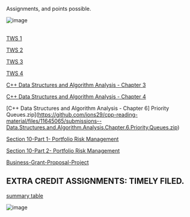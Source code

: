 
Assignments, and points possible.</br>


![image](https://github.com/ions29/cpp-reading-material/assets/127531384/69aabd8b-d0a2-489a-9206-6a6fa8a8f4e1)
</br></br>

[TWS 1](https://github.com/ions29/cpp-reading-material/files/11644955/submissions-4.2-how.markets.endorse.crypto.technology.-.TWS1.zip)

[TWS 2](https://github.com/ions29/cpp-reading-material/files/11645006/submissions-Section.4.3.-.TWS2.zip)

[TWS 3](https://github.com/ions29/cpp-reading-material/files/11645008/submissions-Section.4-DeFi.-.TWS.3.zip)

[TWS 4](https://github.com/ions29/cpp-reading-material/files/11645052/submissions-Section.5-.TWS4.-.Financial.Markets.Innovations.zip)

[C++ Data Structures and Algorithm Analysis - Chapter 3](https://github.com/ions29/cpp-reading-material/files/11645063/submissions--Data.Structures.and.Algorithm.Analysis.Chapter.3.zip)

[C++ Data Structures and Algorithm Analysis - Chapter 4](https://github.com/ions29/cpp-reading-material/files/11645064/submissions--Data.Structures.and.Algorithm.Analysis.Chapter.4.zip)

[C++ Data Structures and Algorithm Analysis - Chapter 6] Priority Queues.zip](https://github.com/ions29/cpp-reading-material/files/11645065/submissions--Data.Structures.and.Algorithm.Analysis.Chapter.6.Priority.Queues.zip)



[Section 10-Part 1- Portfolio Risk Management](https://github.com/ions29/cpp-reading-material/files/11645057/Section.10-Part.1--submissions-.Portfolio.Risk.Management.zip)

[Section 10-Part 2- Portfolio Risk Management](https://github.com/ions29/cpp-reading-material/files/11645056/Section.10-Part.2--submissions-.Portfolio.Risk.Management.zip)
   
[Business-Grant-Proposal-Project](https://github.com/ions29/cpp-reading-material/files/11645062/submissions-Business-Grant-Proposal-Project.zip)


## EXTRA CREDIT ASSIGNMENTS: TIMELY FILED.

[summary table](https://github.com/ions29/cpp-reading-material/files/11644373/extra.credit.scores.xlsx)

![image](https://github.com/ions29/cpp-reading-material/assets/127531384/41c47d10-d2c3-4db4-8e3d-a79133aeb403)

</br>
